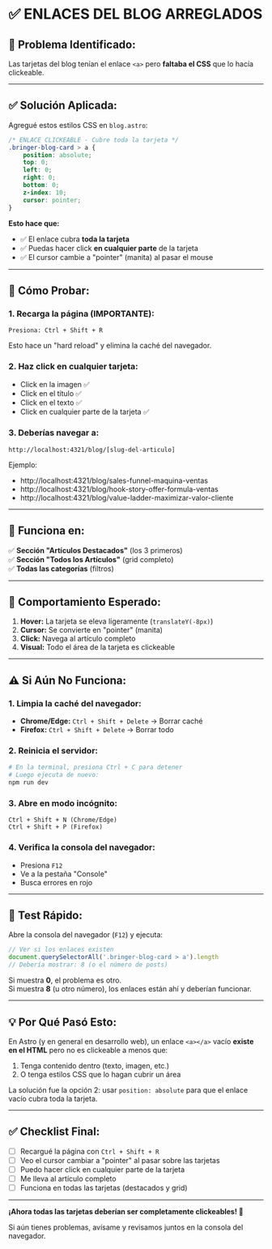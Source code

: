# ✅ ENLACES DEL BLOG ARREGLADOS

## 🔧 Problema Identificado:

Las tarjetas del blog tenían el enlace `<a>` pero **faltaba el CSS** que lo hacía clickeable.

---

## ✅ Solución Aplicada:

Agregué estos estilos CSS en `blog.astro`:

```css
/* ENLACE CLICKEABLE - Cubre toda la tarjeta */
.bringer-blog-card > a {
    position: absolute;
    top: 0;
    left: 0;
    right: 0;
    bottom: 0;
    z-index: 10;
    cursor: pointer;
}
```

**Esto hace que:**
- ✅ El enlace cubra **toda la tarjeta**
- ✅ Puedas hacer click **en cualquier parte** de la tarjeta
- ✅ El cursor cambie a "pointer" (manita) al pasar el mouse

---

## 🚀 Cómo Probar:

### 1. Recarga la página (IMPORTANTE):
```
Presiona: Ctrl + Shift + R
```

Esto hace un "hard reload" y elimina la caché del navegador.

### 2. Haz click en cualquier tarjeta:
- Click en la imagen ✅
- Click en el título ✅  
- Click en el texto ✅
- Click en cualquier parte de la tarjeta ✅

### 3. Deberías navegar a:
```
http://localhost:4321/blog/[slug-del-articulo]
```

Ejemplo:
- http://localhost:4321/blog/sales-funnel-maquina-ventas
- http://localhost:4321/blog/hook-story-offer-formula-ventas
- http://localhost:4321/blog/value-ladder-maximizar-valor-cliente

---

## 📱 Funciona en:

✅ **Sección "Artículos Destacados"** (los 3 primeros)  
✅ **Sección "Todos los Artículos"** (grid completo)  
✅ **Todas las categorías** (filtros)  

---

## 🎯 Comportamiento Esperado:

1. **Hover:** La tarjeta se eleva ligeramente (`translateY(-8px)`)
2. **Cursor:** Se convierte en "pointer" (manita)
3. **Click:** Navega al artículo completo
4. **Visual:** Todo el área de la tarjeta es clickeable

---

## ⚠️ Si Aún No Funciona:

### 1. Limpia la caché del navegador:
- **Chrome/Edge:** `Ctrl + Shift + Delete` → Borrar caché
- **Firefox:** `Ctrl + Shift + Delete` → Borrar todo

### 2. Reinicia el servidor:
```powershell
# En la terminal, presiona Ctrl + C para detener
# Luego ejecuta de nuevo:
npm run dev
```

### 3. Abre en modo incógnito:
```
Ctrl + Shift + N (Chrome/Edge)
Ctrl + Shift + P (Firefox)
```

### 4. Verifica la consola del navegador:
- Presiona `F12`
- Ve a la pestaña "Console"
- Busca errores en rojo

---

## 🧪 Test Rápido:

Abre la consola del navegador (`F12`) y ejecuta:

```javascript
// Ver si los enlaces existen
document.querySelectorAll('.bringer-blog-card > a').length
// Debería mostrar: 8 (o el número de posts)
```

Si muestra **0**, el problema es otro.  
Si muestra **8** (u otro número), los enlaces están ahí y deberían funcionar.

---

## 💡 Por Qué Pasó Esto:

En Astro (y en general en desarrollo web), un enlace `<a></a>` vacío **existe en el HTML** pero no es clickeable a menos que:

1. Tenga contenido dentro (texto, imagen, etc.)
2. O tenga estilos CSS que lo hagan cubrir un área

La solución fue la opción 2: usar `position: absolute` para que el enlace vacío cubra toda la tarjeta.

---

## ✅ Checklist Final:

- [ ] Recargué la página con `Ctrl + Shift + R`
- [ ] Veo el cursor cambiar a "pointer" al pasar sobre las tarjetas
- [ ] Puedo hacer click en cualquier parte de la tarjeta
- [ ] Me lleva al artículo completo
- [ ] Funciona en todas las tarjetas (destacados y grid)

---

**¡Ahora todas las tarjetas deberían ser completamente clickeables! 🎉**

Si aún tienes problemas, avísame y revisamos juntos en la consola del navegador.
